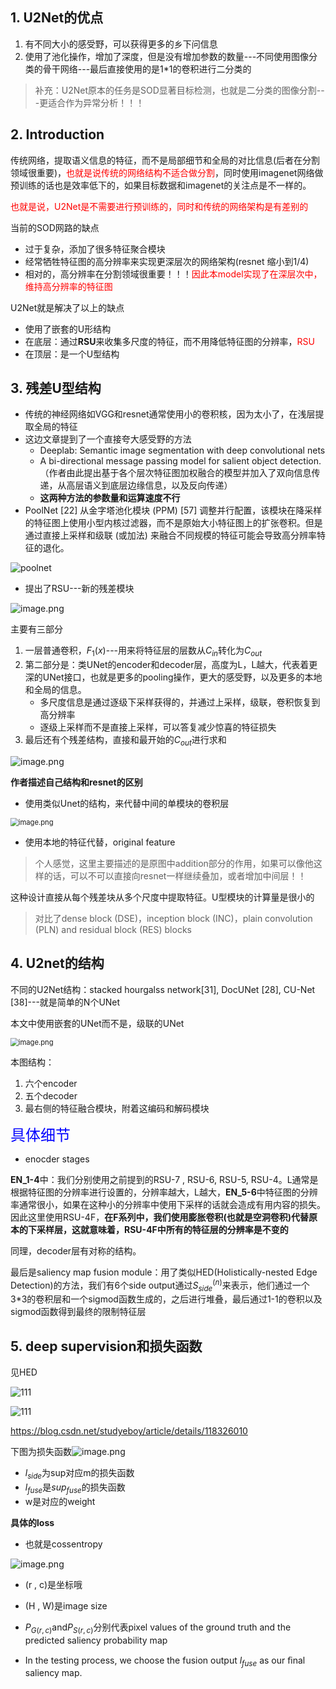 ## 1. U2Net的优点

1. 有不同大小的感受野，可以获得更多的乡下问信息
2. 使用了池化操作，增加了深度，但是没有增加参数的数量---不同使用图像分类的骨干网络---最后直接使用的是1*1的卷积进行二分类的

> 补充：U2Net原本的任务是SOD显著目标检测，也就是二分类的图像分割---更适合作为异常分析！！！

## 2. Introduction

传统网络，提取语义信息的特征，而不是局部细节和全局的对比信息(后者在分割领域很重要)，<font color="red">也就是说传统的网络结构不适合做分割</font>，同时使用imagenet网络做预训练的话也是效率低下的，如果目标数据和imagenet的关注点是不一样的。

<font color="red">也就是说，U2Net是不需要进行预训练的，同时和传统的网络架构是有差别的</font>

当前的SOD网路的缺点

- 过于复杂，添加了很多特征聚合模块
- 经常牺牲特征图的高分辨率来实现更深层次的网络架构(resnet 缩小到1/4)
- 相对的，高分辨率在分割领域很重要！！！<font color="red">因此本model实现了在深层次中，维持高分辨率的特征图</font>

U2Net就是解决了以上的缺点

- 使用了嵌套的U形结构
- 在底层：通过**RSU**来收集多尺度的特征，而不用降低特征图的分辨率，<font color="red">RSU</font>
- 在顶层：是一个U型结构

## 3. 残差U型结构

- 传统的神经网络如VGG和resnet通常使用小的卷积核，因为太小了，在浅层提取全局的特征
- 这边文章提到了一个直接夸大感受野的方法
  - Deeplab: Semantic image segmentation with deep convolutional nets
  - A bi-directional message passing model for salient object detection.（作者由此提出基于各个层次特征图加权融合的模型并加入了双向信息传递，从高层语义到底层边缘信息，以及反向传递）
  - **这两种方法的参数量和运算速度不行**
- PoolNet [22] 从金字塔池化模块 (PPM) [57] 调整并行配置，该模块在降采样的特征图上使用小型内核过滤器，而不是原始大小特征图上的扩张卷积。但是通过直接上采样和级联 (或加法) 来融合不同规模的特征可能会导致高分辨率特征的退化。

![poolnet](https://img-blog.csdnimg.cn/20200731150738267.png?x-oss-process=image/watermark,type_ZmFuZ3poZW5naGVpdGk,shadow_10,text_aHR0cHM6Ly9ibG9nLmNzZG4ubmV0L3FxXzQzNjMzNDU1,size_16,color_FFFFFF,t_70#pic_center)

- 提出了RSU---新的残差模块

![image.png](https://s2.loli.net/2022/11/04/cHhN8CY9EW4IemD.png)

主要有三部分

1. 一层普通卷积，$F_1(x)$---用来将特征层的层数从$C_{in}$转化为$C_{out}$
2. 第二部分是：类UNet的encoder和decoder层，高度为L，L越大，代表着更深的UNet接口，也就是更多的pooling操作，更大的感受野，以及更多的本地和全局的信息。
   - 多尺度信息是通过逐级下采样获得的，并通过上采样，级联，卷积恢复到高分辨率
   - 逐级上采样而不是直接上采样，可以答复减少惊喜的特征损失
3. 最后还有个残差结构，直接和最开始的$C_{out}$进行求和

![image.png](https://s2.loli.net/2022/11/05/9ywWIof3FUGpKLm.png)

**作者描述自己结构和resnet的区别**

- 使用类似Unet的结构，来代替中间的单模块的卷积层

<img src="https://s2.loli.net/2022/11/04/cHhN8CY9EW4IemD.png" alt="image.png" style="zoom: 80%;" />

- 使用本地的特征代替，original feature

> 个人感觉，这里主要描述的是原图中addition部分的作用，如果可以像他这样的话，可以不可以直接向resnet一样继续叠加，或者增加中间层！！

这种设计直接从每个残差块从多个尺度中提取特征。U型模块的计算量是很小的

> 对比了dense block (DSE)，inception block (INC)，plain convolution (PLN) and residual block (RES) blocks

## 4. U2net的结构

不同的U2Net结构：stacked hourgalss network[31], DocUNet [28], CU-Net [38]---就是简单的N个UNet

本文中使用嵌套的UNet而不是，级联的UNet

<img src="https://s2.loli.net/2022/11/05/6oaAOv27XmMRpwb.png" alt="image.png" style="zoom:80%;" />

本图结构：

1. 六个encoder
2. 五个decoder
3. 最右侧的特征融合模块，附着这编码和解码模块

<font color="blue" size="5">具体细节</font>

- enocder stages

**EN_1-4**中：我们分别使用之前提到的RSU-7 , RSU-6, RSU-5, RSU-4。L通常是根据特征图的分辨率进行设置的，分辨率越大，L越大，**EN_5-6**中特征图的分辨率通常很小，如果在这种小的分辨率中使用下采样的话就会造成有用内容的损失。因此这里使用RSU-4F，**在F系列中，我们使用膨胀卷积(也就是空洞卷积)代替原本的下采样层，这就意味着，RSU-4F中所有的特征层的分辨率是不变的**

同理，decoder层有对称的结构。

最后是saliency map fusion module：用了类似HED(Holistically-nested Edge Detection)的方法，我们有6个side output通过$S^{(n)}_{side}$来表示，他们通过一个3*3的卷积层和一个sigmod函数生成的，之后进行堆叠，最后通过1-1的卷积以及sigmod函数得到最终的限制特征层

## 5. deep supervision和损失函数

见HED

![111](https://img-blog.csdnimg.cn/20210629095442443.png?x-oss-process=image/watermark,type_ZmFuZ3poZW5naGVpdGk,shadow_10,text_aHR0cHM6Ly9ibG9nLmNzZG4ubmV0L3N0dWR5ZWJveQ==,size_16,color_FFFFFF,t_70)



![111](https://img-blog.csdnimg.cn/20210629095516787.png?x-oss-process=image/watermark,type_ZmFuZ3poZW5naGVpdGk,shadow_10,text_aHR0cHM6Ly9ibG9nLmNzZG4ubmV0L3N0dWR5ZWJveQ==,size_16,color_FFFFFF,t_70)

https://blog.csdn.net/studyeboy/article/details/118326010

下图为损失函数![image.png](https://s2.loli.net/2022/11/06/ehmQWCbLHs8KDc3.png)

- $l_{side}$为sup对应m的损失函数
- $l_{fuse}$是$sup_{fuse}$的损失函数
- w是对应的weight

**具体的loss**

- 也就是cossentropy

![image.png](https://s2.loli.net/2022/11/06/HDJ5FrREkvZ8lbU.png)

- (r , c)是坐标哦
- (H , W)是image size
- $P_{G(r,c)}$and$P_{S(r,c)}$分别代表pixel values of the ground truth and the predicted saliency probability map

- In the testing process, we choose the fusion output $l_{fuse}$ as our ﬁnal saliency map.
